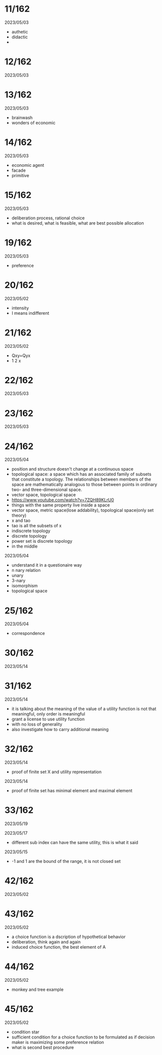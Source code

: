 # 11/162

2023/05/03

- authetic
- didactic
- 

# 12/162

2023/05/03

# 13/162

2023/05/03

- brainwash
- wonders of economic

# 14/162

2023/05/03

- economic agent
- facade
- primitive

# 15/162

2023/05/03

- deliberation process, rational choice
- what is desired, what is feasible, what are best possible allocation

# 19/162

2023/05/03

- preference

# 20/162

2023/05/02

- intensity
- I means indifferent

# 21/162

2023/05/02

- Qxy=Qyx
- 1 2 x

# 22/162

2023/05/03

# 23/162

2023/05/03

# 24/162

2023/05/04

- position and structure doesn't change at a continuous space
- topological space: a space which has an associated family of subsets that constitute a topology. The relationships between members of the space are mathematically analogous to those between points in ordinary two- and three-dimensional space.
- vector space, topological space
- https://www.youtube.com/watch?v=7ZQH89KLrU0
- things with the same property live inside a space
- vector space, metric space(lose addability), topological space(only set theory)
- x and tao
- tao is all the subsets of x
- indiscrete topology
- discrete topology
- power set is discrete topology
- in the middle

2023/05/04

- understand it in a questionaire way
- n nary relation
- unary
- 3-nary
- isomorphism
- topological space

# 25/162

2023/05/04

- correspondence

# 30/162

2023/05/14

# 31/162

2023/05/14

- it is talking about the meaning of the value of a utility function is not that meaningful, only order is meaningful
- grant a license to use utility function
- with no loss of generality
- also investigate how to carry additional meaning

# 32/162

2023/05/14

- proof of finite set X and utility representation

2023/05/14

- proof of finite set has minimal element and maximal element

# 33/162

2023/05/19

2023/05/17

- different sub index can have the same utility, this is what it said

2023/05/15

- -1 and 1 are the bound of the range, it is not closed set

# 42/162

2023/05/02

# 43/162

2023/05/02

- a choice function is a dscription of hypothetical behavior
- deliberation, think again and again
- induced choice function, the best element of A

# 44/162

2023/05/02

- monkey and tree example

# 45/162

2023/05/02

- condition star
- sufficient condition for a choice function to be formulated as if decision maker is maximizing some preference relation
- what is second best procedure
